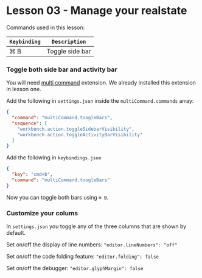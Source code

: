 # Lesson 03 - Manage your realstate

Commands used in this lesson:

| `Keybinding` | `Description`   |
| ------------ | --------------- |
| ⌘ B          | Toggle side bar |

### Toggle both side bar and activity bar

You will need [multi command](https://marketplace.visualstudio.com/items?itemName=ryuta46.multi-command) extension. We already installed this extension in lesson one.

Add the following in `settings.json` inside the `multiCommand.commands` array:

```json
{
  "command": "multiCommand.toogleBars",
  "sequence": [
    "workbench.action.toggleSidebarVisibility",
    "workbench.action.toggleActivityBarVisibility"
  ]
}
```

Add the following in `keybindings.json`

```json
{
  "key": "cmd+b",
  "command": "multiCommand.toogleBars"
}
```

Now you can toggle both bars using `⌘ B`.

### Customize your colums

In `settings.json` you toggle any of the three columns that are shown by default.

Set on/off the display of line numbers:
`"editor.lineNumbers": "off"`

Set on/off the code folding feature:
`"editor.folding": false`

Set on/off the debugger:
`"editor.glyphMargin": false`

